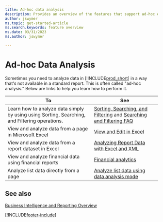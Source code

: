 ```yaml
---
title: Ad-hoc data analysis
description: Provides an overview of the features that support ad-hoc data analysis tasks in the Business Central product.
author: jswymer
ms.topic: get-started-article
ms.search.keywords: feature overview
ms.date: 03/31/2023
ms.author: jswymer

---
```

# Ad-hoc Data Analysis

Sometimes you need to analyze data in [!INCLUDE[prod_short](includes/prod_short.md)] in a way that's not available in a standard report. This is often called "ad-hoc analysis." Below are links to help you learn how to perform it.

| To | See |
| --- | --- |
| Learn how to analyze data simply by using using Sorting, Searching, and Filtering operations. | [Sorting, Searching, and Filtering](ui-enter-criteria-filters.md) and [Searching and Filtering FAQ](ui-search-filter-faq.yml) |
| View and analyze data from a page in Microsoft Excel | [View and Edit in Excel](across-work-with-excel.md) |
| View and analyze data from a report dataset in Excel | [ Analyzing Report Data with Excel and XML](report-analyze-excel.md) |
| View and analyze financial data using financial reports | [Financial analytics](bi.md) |
| Analyze list data directly from a page |[Analyze list data using data analysis mode](analysis-mode.md)|

## See also

[Business Intelligence and Reporting Overview](ui-work-report.md)

[!INCLUDE[footer-include](includes/footer-banner.md)]
